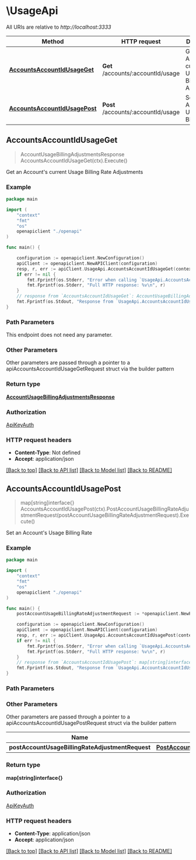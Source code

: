# \UsageApi

All URIs are relative to *http://localhost:3333*

Method | HTTP request | Description
------------- | ------------- | -------------
[**AccountsAccountIdUsageGet**](UsageApi.md#AccountsAccountIdUsageGet) | **Get** /accounts/:accountId/usage | Get an Account&#39;s current Usage Billing Rate Adjustments
[**AccountsAccountIdUsagePost**](UsageApi.md#AccountsAccountIdUsagePost) | **Post** /accounts/:accountId/usage | Set an Account&#39;s Usage Billing Rate



## AccountsAccountIdUsageGet

> AccountUsageBillingAdjustmentsResponse AccountsAccountIdUsageGet(ctx).Execute()

Get an Account's current Usage Billing Rate Adjustments



### Example

```go
package main

import (
    "context"
    "fmt"
    "os"
    openapiclient "./openapi"
)

func main() {

    configuration := openapiclient.NewConfiguration()
    apiClient := openapiclient.NewAPIClient(configuration)
    resp, r, err := apiClient.UsageApi.AccountsAccountIdUsageGet(context.Background()).Execute()
    if err != nil {
        fmt.Fprintf(os.Stderr, "Error when calling `UsageApi.AccountsAccountIdUsageGet``: %v\n", err)
        fmt.Fprintf(os.Stderr, "Full HTTP response: %v\n", r)
    }
    // response from `AccountsAccountIdUsageGet`: AccountUsageBillingAdjustmentsResponse
    fmt.Fprintf(os.Stdout, "Response from `UsageApi.AccountsAccountIdUsageGet`: %v\n", resp)
}
```

### Path Parameters

This endpoint does not need any parameter.

### Other Parameters

Other parameters are passed through a pointer to a apiAccountsAccountIdUsageGetRequest struct via the builder pattern


### Return type

[**AccountUsageBillingAdjustmentsResponse**](AccountUsageBillingAdjustmentsResponse.md)

### Authorization

[ApiKeyAuth](../README.md#ApiKeyAuth)

### HTTP request headers

- **Content-Type**: Not defined
- **Accept**: application/json

[[Back to top]](#) [[Back to API list]](../README.md#documentation-for-api-endpoints)
[[Back to Model list]](../README.md#documentation-for-models)
[[Back to README]](../README.md)


## AccountsAccountIdUsagePost

> map[string]interface{} AccountsAccountIdUsagePost(ctx).PostAccountUsageBillingRateAdjustmentRequest(postAccountUsageBillingRateAdjustmentRequest).Execute()

Set an Account's Usage Billing Rate



### Example

```go
package main

import (
    "context"
    "fmt"
    "os"
    openapiclient "./openapi"
)

func main() {
    postAccountUsageBillingRateAdjustmentRequest := *openapiclient.NewPostAccountUsageBillingRateAdjustmentRequest(float32(123)) // PostAccountUsageBillingRateAdjustmentRequest | 

    configuration := openapiclient.NewConfiguration()
    apiClient := openapiclient.NewAPIClient(configuration)
    resp, r, err := apiClient.UsageApi.AccountsAccountIdUsagePost(context.Background()).PostAccountUsageBillingRateAdjustmentRequest(postAccountUsageBillingRateAdjustmentRequest).Execute()
    if err != nil {
        fmt.Fprintf(os.Stderr, "Error when calling `UsageApi.AccountsAccountIdUsagePost``: %v\n", err)
        fmt.Fprintf(os.Stderr, "Full HTTP response: %v\n", r)
    }
    // response from `AccountsAccountIdUsagePost`: map[string]interface{}
    fmt.Fprintf(os.Stdout, "Response from `UsageApi.AccountsAccountIdUsagePost`: %v\n", resp)
}
```

### Path Parameters



### Other Parameters

Other parameters are passed through a pointer to a apiAccountsAccountIdUsagePostRequest struct via the builder pattern


Name | Type | Description  | Notes
------------- | ------------- | ------------- | -------------
 **postAccountUsageBillingRateAdjustmentRequest** | [**PostAccountUsageBillingRateAdjustmentRequest**](PostAccountUsageBillingRateAdjustmentRequest.md) |  | 

### Return type

**map[string]interface{}**

### Authorization

[ApiKeyAuth](../README.md#ApiKeyAuth)

### HTTP request headers

- **Content-Type**: application/json
- **Accept**: application/json

[[Back to top]](#) [[Back to API list]](../README.md#documentation-for-api-endpoints)
[[Back to Model list]](../README.md#documentation-for-models)
[[Back to README]](../README.md)

